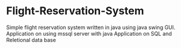 # Flight-Reservation-System
Simple flight reservation system written in java using java swing GUI.
Application on using mssql server with java
Application on SQL and Reletional data base
